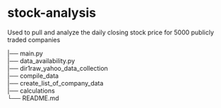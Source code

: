 # stock-analysis
Used to pull and analyze the daily closing stock price for 5000 publicly traded companies

|── main.py <br />
|── data_availability.py <br />
|── dir1raw_yahoo_data_collection <br />
|── compile_data <br />
|── create_list_of_company_data <br />
|── calculations <br />
└── README.md <br />
